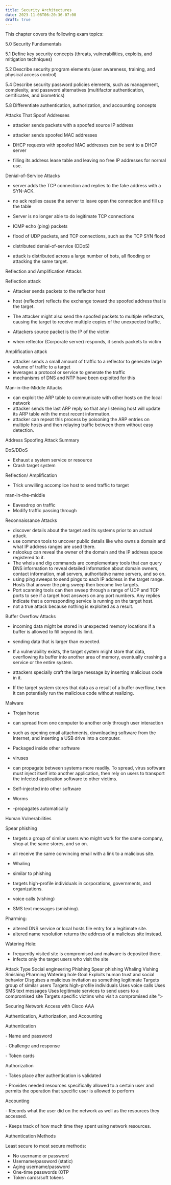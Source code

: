 ```yaml
---
title: Security Architectures
date: 2023-11-06T06:20:36-07:00
draft: true
---
```


This chapter covers the following exam topics:

5.0 Security Fundamentals

5.1 Define key security concepts (threats, vulnerabilities, exploits, and mitigation techniques)

5.2 Describe security program elements (user awareness, training, and physical access control)

5.4 Describe security password policies elements, such as management, complexity, and password alternatives (multifactor authentication, certificates, and biometrics)

5.8 Differentiate authentication, authorization, and accounting concepts

Attacks That Spoof Addresses

- attacker sends packets with a spoofed source IP address
- attacker sends spoofed MAC addresses
- DHCP requests with spoofed MAC addresses can be sent to a  DHCP server

- filling its address lease table and leaving no free IP addresses for normal use.

Denial-of-Service Attacks

- server adds the TCP connection and replies to the fake address with a SYN-ACK.

- no ack replies cause the server to leave open the connection and fill up the table
- Server is no longer able to do legitimate TCP connections

- ICMP echo (ping) packets
- flood of UDP packets, and TCP connections, such as the TCP SYN flood

- distributed denial-of-service (DDoS)

- attack is distributed across a large number of bots, all flooding or attacking the same target.

Reflection and Amplification Attacks

Reflection attack

- Attacker sends packets to the reflector host
- host (reflector) reflects the exchange toward the spoofed address that is the target.
- The attacker might also send the spoofed packets to multiple reflectors, causing the target to receive multiple copies of the unexpected traffic.
- Attackers source packet is the IP of the victim

- when reflector (Corporate server) responds, it sends packets to victim

Amplification attack

- attacker sends a small amount of traffic to a reflector to generate large volume of traffic to a target
- leverages a protocol or service to generate the traffic
- mechanisms of DNS and NTP have been exploited for this

Man-in-the-Middle Attacks

- can exploit the ARP table to communicate with other hosts on the local network
- attacker sends the last ARP reply so that any listening host will update its ARP table with the most recent information.
- attacker can repeat this process by poisoning the ARP entries on multiple hosts and then relaying traffic between them without easy detection.

Address Spoofing Attack Summary

DoS/DDoS

- Exhaust a system service or resource
- Crash target system

Reflection/ Amplification

- Trick unwilling accomplice host to send traffic to target

man-in-the-middle

- Eavesdrop on traffic
- Modify traffic passing through

Reconnaissance Attacks

- discover details about the target and its systems prior to an actual attack.
- use common tools to uncover public details like who owns a domain and what IP address ranges are used there.
- nslookup can reveal the owner of the domain and the IP address space registered to it.
- The whois and dig commands are complementary tools that can query DNS information to reveal detailed information about domain owners, contact information, mail servers, authoritative name servers, and so on.
- using ping sweeps to send pings to each IP address in the target range. Hosts that answer the ping sweep then become live targets.
- Port scanning tools can then sweep through a range of UDP and TCP ports to see if a target host answers on any port numbers. Any replies indicate that a corresponding service is running on the target host.
- not a true attack because nothing is exploited as a result.

Buffer Overflow Attacks

- incoming data might be stored in unexpected memory locations if a buffer is allowed to fill beyond its limit.
- sending data that is larger than expected.
- If a vulnerability exists, the target system might store that data, overflowing its buffer into another area of memory, eventually crashing a service or the entire system.
- attackers specially craft the large message by inserting malicious code in it.

- If the target system stores that data as a result of a buffer overflow, then it can potentially run the malicious code without realizing.

Malware

- Trojan horse

- can spread from one computer to another only through user interaction
- such as opening email attachments, downloading software from the Internet, and inserting a USB drive into a computer.
- Packaged inside other software

- viruses

- can propagate between systems more readily. To spread, virus software must inject itself into another application, then rely on users to transport the infected application software to other victims.
- Self-injected into other software

- Worms

- -propagates automatically

Human Vulnerabilities

Spear phishing

- targets a group of similar users who might work for the same company, shop at the same stores, and so on.
- all receive the same convincing email with a link to a malicious site.
- Whaling

- similar to phishing
- targets high-profile individuals in corporations, governments, and organizations.

- voice calls (vishing)
- SMS text messages (smishing).

Pharming:

- altered DNS service or local hosts file entry for a legitimate site.
- altered name resolution returns the address of a malicious site instead.

Watering Hole:

- frequently visited site is compromised and malware is deposited there.
- infects only the target users who visit the site

Attack Type 
Social 
engineering 
Phishing 
Spear phishing 
Whaling 
Vishing 
Smishing 
Pharming 
Watering hole 
Goal 
Exploits human trust and social behavior 
Disguises a malicious invitation as something legitimate 
Targets group of similar users 
Targets high-profile individuals 
Uses voice calls 
Uses SMS text messages 
Uses legitimate services to send users to a compromised 
site 
Targets specific victims who visit a compromised site ">

Securing Network Access with Cisco AAA

Authentication, Authorization, and Accounting

Authentication

\- Name and password

\- Challenge and response

\- Token cards

Authorization

\- Takes place after authentication is validated

\- Provides needed resources specifically allowed to a certain user and permits the operation that specific user is allowed to perform

Accounting

\- Records what the user did on the network as well as the resources they accessed.

\- Keeps track of how much time they spent using network resources.

Authentication Methods

Least secure to most secure methods:

- No username or password
- Username/password (static)
- Aging username/password
- One-time passwords (OTP
- Token cards/soft tokens
